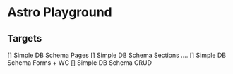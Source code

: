 # Astro Playground

## Targets
[] Simple DB Schema Pages
[] Simple DB Schema Sections
....
[] Simple DB Schema Forms + WC 
[] Simple DB Schema CRUD